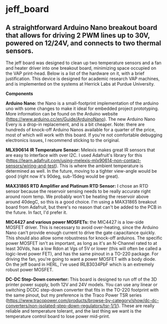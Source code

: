 # jeff_board
A straightforward Arduino Nano breakout board that allows for driving 2 PWM lines up to 30V, powered on 12/24V, and connects to two thermal sensors. 
-
The jeff board was designed to clean up two temperature sensors and a fan and heater driver into one breakout board, minimizing space occupied on the VAP print-head. Below is a list of the hardware on it, with a brief justification. This device is designed for academic research VAP machines, and is implemented on the systems at Herrick Labs at Purdue University.

<b>Components</b>

<b> Arduino Nano:</b> the Nano is a small-footprint implementation of the arduino uno with some changes to make it ideal for embedded project prototyping. More information can be found on the Arduino website (https://www.arduino.cc/en/Guide/ArduinoNano). The new Arduino Nano Every is a drop-in replacement, and is a bit cheaper. Note: there are hundreds of knock-off Arduino Nanos available for a quarter of the price, most of which will work with this board. If you're not comfortable debugging electronics issues, I recommend sticking to the original.

<b>MLX90614 IR Temperature Sensor:</b> Melexis makes great IR sensors that are easy to interface with over I2C. I used Adafruit's library for this (https://learn.adafruit.com/using-melexis-mlx90614-non-contact-sensors/wiring-and-test). This is where the ambient temperature is determined as well. In the future, moving to a tighter view-angle would be good (right now it's 90deg, sub-15deg would be great). 

<b>MAX31865 RTD Amplifier and Platinum RTD Sensor:</b> I chose an RTD sensor because the reservoir sensing needs to be really accurate right around room temp. We probably won't be heating the reservoir above around 40degC, so this is a good choice. I'm using a MAX31865 breakout board from Adafruit, but there's no reason that can't be added to the PCB in the future. In fact, I'd prefer it. 

<b>MIC4427 and various power MOSFETs:</b> the MIC4427 is a low-side MOSFET driver. This is necessary to avoid over-heating, since the Arduino Nano can't provide enough current to drive the gate capacitance quickly. This should also allow some robustness for knock-off arduinos. The specific power MOSFET isn't as important, as long as it's an N-Channel rated to at least 30Vds, has a low Rdon at Vgs of 5V or lower (this will often be called a logic-level power FET), and has the same pinout in a TO-220 package. For driving the fan, you're going to want a power MOSFET with a body diode. On the jeff board in HERL, I've used IRLB3034PbF which is an extremely robust power MOSFET.

<b>DC-DC Step-Down converter:</b> This board is designed to run off of the 3D printer power supply, both 12V and 24V models. You can use any linear or switching DCDC step-down converter that fits in the TO-220 footprint with the same pinout, but my preference is the Traco Power TSR series (https://www.tracopower.com/products/browse-by-category/show/dc-dc-converters/non-isolated-step-down-regulators/tsr-1/1/). These are really reliable and temperature tolerant, and the last thing we want is the temperature control board to lose power mid-print. 
